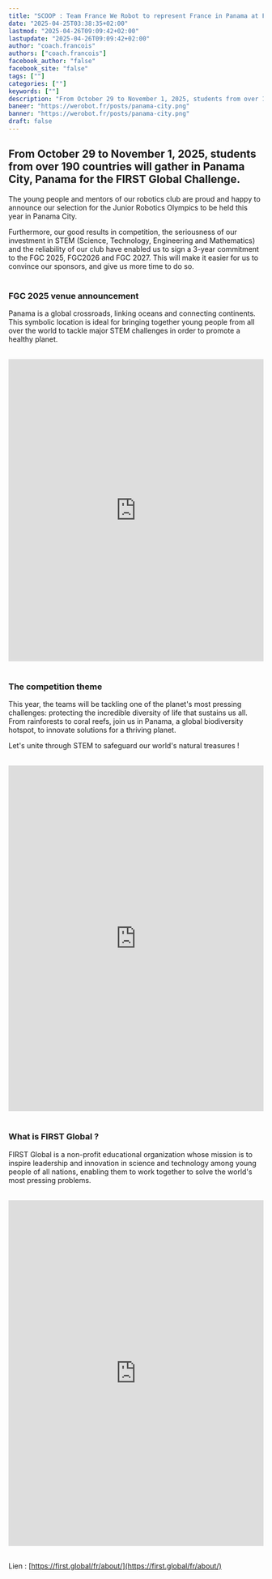 ```yaml
---
title: "SCOOP : Team France We Robot to represent France in Panama at FGC 2025"
date: "2025-04-25T03:38:35+02:00"
lastmod: "2025-04-26T09:09:42+02:00"
lastupdate: "2025-04-26T09:09:42+02:00"
author: "coach.francois"
authors: ["coach.francois"]
facebook_author: "false"
facebook_site: "false"
tags: [""]
categories: [""]
keywords: [""]
description: "From October 29 to November 1, 2025, students from over 190 countries will gather in Panama City, Panama for the FIRST Global Challenge."
baneer: "https://werobot.fr/posts/panama-city.png"
banner: "https://werobot.fr/posts/panama-city.png"
draft: false
---
```

## From October 29 to November 1, 2025, students from over 190 countries will gather in Panama City, Panama for the FIRST Global Challenge.
The young people and mentors of our robotics club are proud and happy to announce our selection for the Junior Robotics Olympics to be held this year in Panama City.

Furthermore, our good results in competition, the seriousness of our investment in STEM (Science, Technology, Engineering and Mathematics) and the reliability of our club have enabled us to sign a 3-year commitment to the FGC 2025, FGC2026 and FGC 2027. This will make it easier for us to convince our sponsors, and give us more time to do so.
<br><br>

### FGC 2025 venue announcement

Panama is a global crossroads, linking oceans and connecting continents. This symbolic location is ideal for bringing together young people from all over the world to tackle major STEM challenges in order to promote a healthy planet.

<br>
<iframe title="2025 FIRST Global Challenge Location Announcement | FGC2025" class="youtube-player" width="100%" height="597" src="https://www.youtube.com/embed/fmsKBBSy0gk?feature=oembed" frameborder="0" allow="accelerometer; autoplay; clipboard-write; encrypted-media; gyroscope; picture-in-picture; web-share" referrerpolicy="strict-origin-when-cross-origin" allowfullscreen></iframe>
<br><br>

### The competition theme

This year, the teams will be tackling one of the planet's most pressing challenges: protecting the incredible diversity of life that sustains us all. From rainforests to coral reefs, join us in Panama, a global biodiversity hotspot, to innovate solutions for a thriving planet.

Let's unite through STEM to safeguard our world's natural treasures !

<br>
<iframe width="100%" height="683" src="https://www.youtube.com/embed/C81IOjfVa3I" title="Eco Equilibrium Theme | FGC2025Panama" frameborder="0" allow="accelerometer; autoplay; clipboard-write; encrypted-media; gyroscope; picture-in-picture; web-share" referrerpolicy="strict-origin-when-cross-origin" allowfullscreen></iframe>
<br><br>

### What is FIRST Global ?

FIRST Global is a non-profit educational organization whose mission is to inspire leadership and innovation in science and technology among young people of all nations, enabling them to work together to solve the world's most pressing problems.

<br>
<iframe title="What is FIRST Global?" width="100%" height="683" src="https://www.youtube.com/embed/6YnnePHGRww?feature=oembed" frameborder="0" allow="accelerometer; autoplay; clipboard-write; encrypted-media; gyroscope; picture-in-picture; web-share" referrerpolicy="strict-origin-when-cross-origin" allowfullscreen></iframe>
<br><br>

Lien : [https://first.global/fr/about/](https://first.global/fr/about/)






